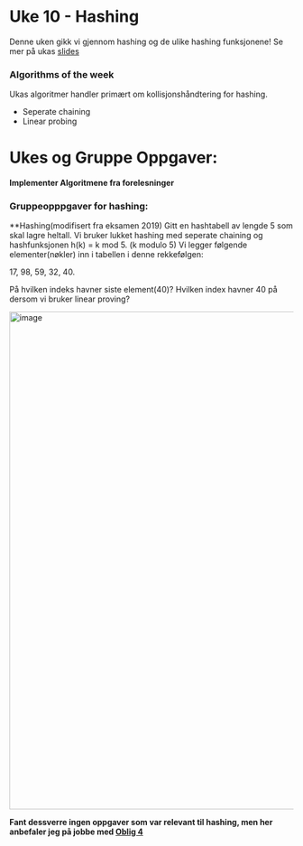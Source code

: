 # Uke 10 - Hashing

Denne uken gikk vi gjennom hashing og de ulike hashing funksjonene! Se mer på ukas [slides](https://github.com/amaduswaray/IN2010-Gruppe-5/blob/main/Uke%2010/IN2010%20Uke%2010.pdf)

### Algorithms of the week
Ukas algoritmer handler primært om kollisjonshåndtering for hashing.
* Seperate chaining
* Linear probing



# Ukes og Gruppe Oppgaver:

**Implementer Algoritmene fra forelesninger**

### Gruppeopppgaver for hashing:

**Hashing(modifisert fra eksamen 2019)
Gitt en hashtabell av lengde 5 som skal lagre heltall.
Vi bruker lukket hashing med seperate chaining og hashfunksjonen h(k) = k mod 5. (k modulo 5)
Vi legger følgende elementer(nøkler) inn i tabellen i denne rekkefølgen:

17, 98, 59, 32, 40.

På hvilken indeks havner siste element(40)?
Hvilken index havner 40 på dersom vi bruker linear proving?

<img width="882" alt="image" src="https://user-images.githubusercontent.com/86655546/201375668-dee12d1e-612a-4a1a-a2a3-b1125ab287ed.png">


**Fant dessverre ingen oppgaver som var relevant til hashing, men her anbefaler jeg på jobbe med [Oblig 4](https://www.uio.no/studier/emner/matnat/ifi/IN2010/h22/Innleveringer/innleveringsoppgave4/innleveringsoppgave4.pdf)**
